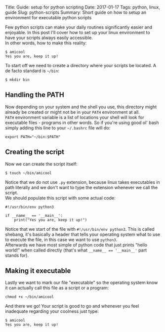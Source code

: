Title: Guide: setup for python scripting
Date: 2017-01-17
Tags: python, linux, guide
Slug: python-scripts 
Summary: Short guide on how to setup an environment for executable python scripts

Few python scripts can make your daily routines significantly easier and enjoyable. In this post I'll cover how to set up your linux environment to have your scripts always easily accessible.  
In other words, how to make this reality:

```
$ amicool 
Yes you are, keep it up!
```

To start off we need to create a directory where your scripts be located. A de facto standard is `~/bin`:

```
$ mkdir bin
```

## Handling the PATH

Now depending on your system and the shell you use, this directory might already be created or might not be in your `PATH` environment at all.  
`PATH` environment variable is a list of locations your shell will look for executable files - programs in other words. So if you're using good ol' bash simply adding this line to your `~/.bashrc` file will do:

```
export PATH="~/bin:$PATH"
```

## Creating the script 

Now we can create the script itself:

```
$ touch ~/bin/amicool 
```

Notice that we do not use `.py` extension, because linux takes executables in path literally and we don't want to type the extension whenever we call the script.  
We should populate this script with some actual code:

```
#!/usr/bin/env python3

if __name__ == '__main__':
    print("Yes you are, keep it up!")
```

Notice that we start of the file with `#!/usr/bin/env python3`. This is called shebang, it's basically a header that tells your operating system what to use to execute the file, in this case we want to use `python3`.  
Afterwards we have most simple of python code that just prints "hello world!" when called directly (that's what `__name__ == '__main__'` part stands for).

## Making it executable

Lastly we want to mark our file "executable" so the operating system know it can actually call this file as a script or a program:

```
chmod +x ~/bin/amicool
```

And there we go! Your script is good to go and whenever you feel inadequate regarding your coolness just type:

```
$ amicool
Yes you are, keep it up!
```


